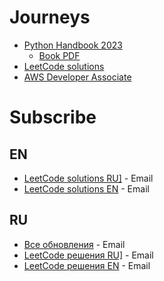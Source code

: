 # Journeys

- [Python Handbook 2023](/content/tracks/python-101)
  - [Book PDF](https://romankurnovskii.com/handbooks/python-handbook.pdf)
- [LeetCode solutions](/content/tracks/algorithms-101/leetcode)
- [AWS Developer Associate](/content/tracks/aws-certified-developer-associate)

# Subscribe

## EN

- <a href="https://follow.it/leetcode-on-roman-kurnovskii-2?leanpub" tarhet="_blank">LeetCode solutions RU]</a> - Email
- <a href="https://follow.it/leetcode-on-roman-kurnovskii?leanpub" tarhet="_blank">LeetCode solutions EN</a> - Email

## RU

- <a href="https://follow.it/roman-kurnovskii?leanpub" tarhet="_blank">Все обновления</a> - Email
- <a href="https://follow.it/leetcode-on-roman-kurnovskii-2?leanpub" tarhet="_blank">LeetCode решения RU]</a> - Email
- <a href="https://follow.it/leetcode-on-roman-kurnovskii?leanpub" tarhet="_blank">LeetCode решения EN</a> - Email
